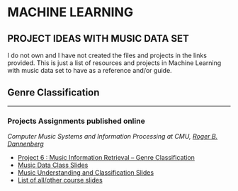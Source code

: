 # MACHINE LEARNING 
## PROJECT IDEAS WITH MUSIC DATA SET
I do not own and I have not created the files and projects in the links provided. This is just a list of resources and projects in Machine Learning with music data set to have as a reference and/or guide.

## Genre Classification
-----------------------------------------------------------------------------------
### Projects Assignments published online

_Computer Music Systems and Information Processing at CMU, [Roger B. Dannenberg](http://www.cs.cmu.edu/~rbd/)_
* [Project 6 : Music	Information	Retrieval	– Genre	Classification](https://www.cs.cmu.edu/~music/cmsip/projects/p6.pdf)
* [Music Data Class Slides](https://www.cs.cmu.edu/~music/cmsip/slides/11-music-data.pdf)
* [Music Understanding and Classification Slides](https://www.cs.cmu.edu/~music/cmsip/slides/14-classifiers.pdf)
* [List of all/other course slides](https://www.cs.cmu.edu/~music/cmsip/slides/)


